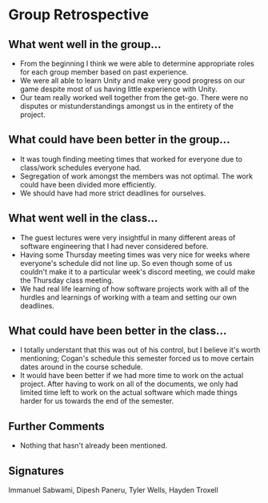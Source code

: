 # Group Retrospective

## What went well in the group...
* From the beginning I think we were able to determine appropriate roles for each group member based on past experience.
* We were all able to learn Unity and make very good progress on our game despite most of us having little experience with Unity.
* Our team really worked well together from the get-go. There were no disputes or mistunderstandings amongst us in the entirety of the project.

## What could have been better in the group...
* It was tough finding meeting times that worked for everyone due to class/work schedules everyone had.
* Segregation of work amongst the members was not optimal. The work could have been divided more efficiently.
* We should have had more strict deadlines for ourselves.

## What went well in the class...
* The guest lectures were very insightful in many different areas of software engineering that I had never considered before.
* Having some Thursday meeting times was very nice for weeks where everyone's schedule did not line up. So even though some of us couldn't make it to a particular week's discord meeting, we could make the Thursday class meeting.
* We had real life learning of how software projects work with all of the hurdles and learnings of working with a team and setting our own deadlines.

## What could have been better in the class...
* I totally understant that this was out of his control, but I believe it's worth mentioning; Cogan's schedule this semester forced us to move certain dates around in the course schedule.
* It would have been better if we had more time to work on the actual project. After having to work on all of the documents, we only had limited time left to work on the actual software which made things harder for us towards the end of the semester.

## Further Comments
* Nothing that hasn't already been mentioned.

## Signatures
Immanuel Sabwami, Dipesh Paneru, Tyler Wells, Hayden Troxell
